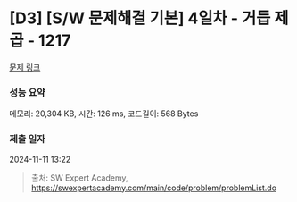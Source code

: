 # [D3] [S/W 문제해결 기본] 4일차 - 거듭 제곱 - 1217 

[문제 링크](https://swexpertacademy.com/main/code/problem/problemDetail.do?contestProbId=AV14dUIaAAUCFAYD) 

### 성능 요약

메모리: 20,304 KB, 시간: 126 ms, 코드길이: 568 Bytes

### 제출 일자

2024-11-11 13:22



> 출처: SW Expert Academy, https://swexpertacademy.com/main/code/problem/problemList.do